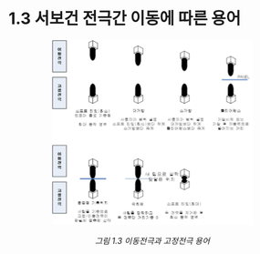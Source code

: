 # 1.3 서보건 전극간 이동에 따른 용어


<p align="center">
 <img src="../_assets/image (8).png" width="70%"></img>
 <em><p align="center">그림 1.3 이동전극과 고정전극 용어</p></em>
</p>